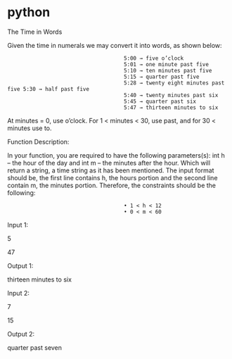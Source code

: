 # python
The Time in Words

Given the time in numerals we may convert it into words, as shown below:

                                         5:00 → five o’clock
                                         5:01 → one minute past five
                                         5:10 → ten minutes past five
                                         5:15 → quarter past five
                                         5:28 → twenty eight minutes past five 5:30 → half past five
                                         5:40 → twenty minutes past six
                                         5:45 → quarter past six
                                         5:47 → thirteen minutes to six
                                                  
At minutes = 0, use o’clock. For 1 < minutes < 30, use past, and for 30 < minutes use to.

Function Description:

In your function, you are required to have the following parameters(s): int h – the hour of the day and int m – the minutes after the hour. Which will return a string, a time string as it has been mentioned. The input format should be, the first line contains h, the hours portion and the second line contain m, the minutes portion. Therefore, the constraints should be the following:

                                         • 1 < h < 12 
                                         • 0 < m < 60

Input 1:

5

47

Output 1:

thirteen minutes to six

Input 2:

7

15

Output 2:

quarter past seven
